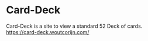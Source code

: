 # Card-Deck
Card-Deck is a site to view a standard 52 Deck of cards.
<br>
https://card-deck.woutcorijn.com/
